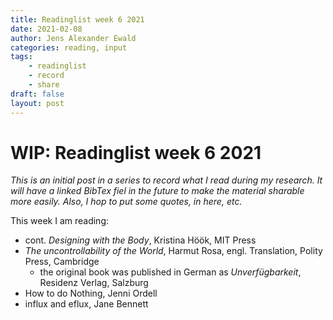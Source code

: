 ```yaml
---
title: Readinglist week 6 2021
date: 2021-02-08
author: Jens Alexander Ewald
categories: reading, input
tags:
    - readinglist
    - record
    - share
draft: false
layout: post
---
```


# WIP: Readinglist week 6 2021

_This is an initial post in a series to record what I read during my research. It will have a linked BibTex fiel in the future to make the material sharable more easily. Also, I hop to put some quotes, in here, etc._

This week I am reading:

- cont. _Designing with the Body_, Kristina Höök, MIT Press
- _The uncontrollability of the World_, Harmut Rosa, engl. Translation, Polity Press, Cambridge
    - the original book was published in German as _Unverfügbarkeit_, Residenz Verlag, Salzburg
- How to do Nothing, Jenni Ordell
- influx and eflux, Jane Bennett